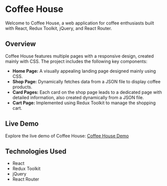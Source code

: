 # Coffee House

Welcome to Coffee House, a web application for coffee enthusiasts built with React, Redux Toolkit, jQuery, and React Router.

## Overview

Coffee House features multiple pages with a responsive design, created mainly with CSS. The project includes the following key components:

- **Home Page:** A visually appealing landing page designed mainly using CSS.
- **Shop Page:** Dynamically fetches data from a JSON file to display coffee products.
- **Card Pages:** Each card on the shop page leads to a dedicated page with detailed information, also created dynamically from a JSON file.
- **Cart Page:** Implemented using Redux Toolkit to manage the shopping cart.

## Live Demo

Explore the live demo of Coffee House: [Coffee House Demo](https://coffee-house-wine.vercel.app/)

## Technologies Used

- React
- Redux Toolkit
- jQuery
- React Router
